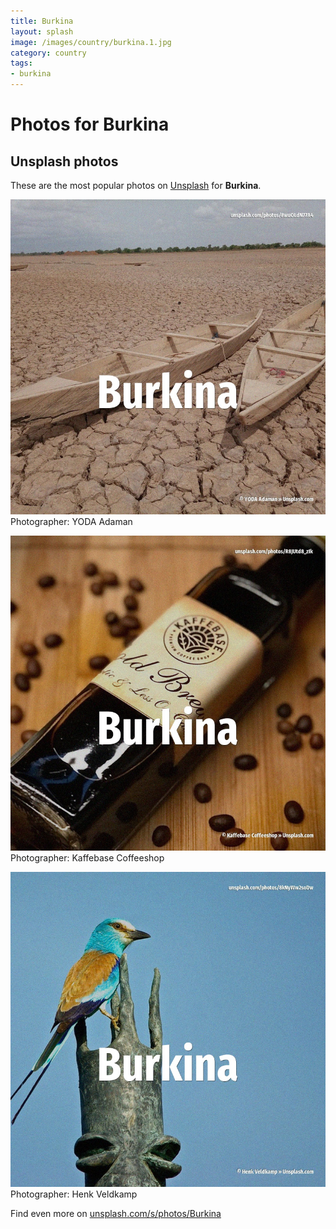 ```yaml
---
title: Burkina
layout: splash
image: /images/country/burkina.1.jpg
category: country
tags:
- burkina
---
```

# Photos for Burkina
 
## Unsplash photos
These are the most popular photos on [Unsplash](https://unsplash.com) for **Burkina**.
 
![Burkina](/images/country/burkina.1.jpg)
Photographer:  YODA Adaman
 
![Burkina](/images/country/burkina.2.jpg)
Photographer:  Kaffebase Coffeeshop
 
![Burkina](/images/country/burkina.3.jpg)
Photographer:  Henk Veldkamp
 
Find even more on [unsplash.com/s/photos/Burkina](https://unsplash.com/s/photos/Burkina)
 
